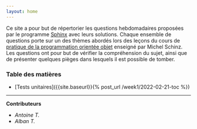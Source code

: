```yaml
---
layout: home
---
```

Ce site a pour but de répertorier les questions hebdomadaires proposées par le programme [Sphinx](https://github.com/Tran-Antoine/sphinx) avec leurs solutions. Chaque ensemble de questions porte sur un des thèmes abordés lors des leçons du cours de [pratique de la programmation orientée objet](https://edu.epfl.ch/coursebook/fr/pratique-de-la-programmation-orientee-objet-CS-108) enseigné par Michel Schinz. Les questions ont pour but de vérifier la compréhension du sujet, ainsi que de présenter quelques pièges dans lesquels il est possible de tomber.

### Table des matières 

* [Tests unitaires]({{site.baseurl}}{% post_url /week1/2022-02-21-toc %})


***

**Contributeurs**
* *Antoine T.*
* *Alban T.*
